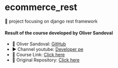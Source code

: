 # ecommerce_rest
📗 project focusing on django rest framework


#### Result of the course developed by Oliver Sandoval

- 👤 Oliver Sandoval: [GitHub](https://github.com/developerpe)
- ▶️ Channel youtube: [Developer pe](https://www.youtube.com/channel/UCOzf2U3BTng85gsFJHvIInQ) 
- 🔗 Course Link: [Click here](https://www.youtube.com/watch?v=MMFBD2Eoeuk&list=PLMbRqrU_kvbRI4PgSzgbh8XPEwC1RNj8F&index=1)
- 🔗 Original Repository: [Click here](https://github.com/developerpe/ecommerce_rest)
